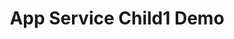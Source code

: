 ---
title: App Service Child1 Demo
layout: default
parent: App Service Demo
grand_parent: App Platform
nav_order: 1
---